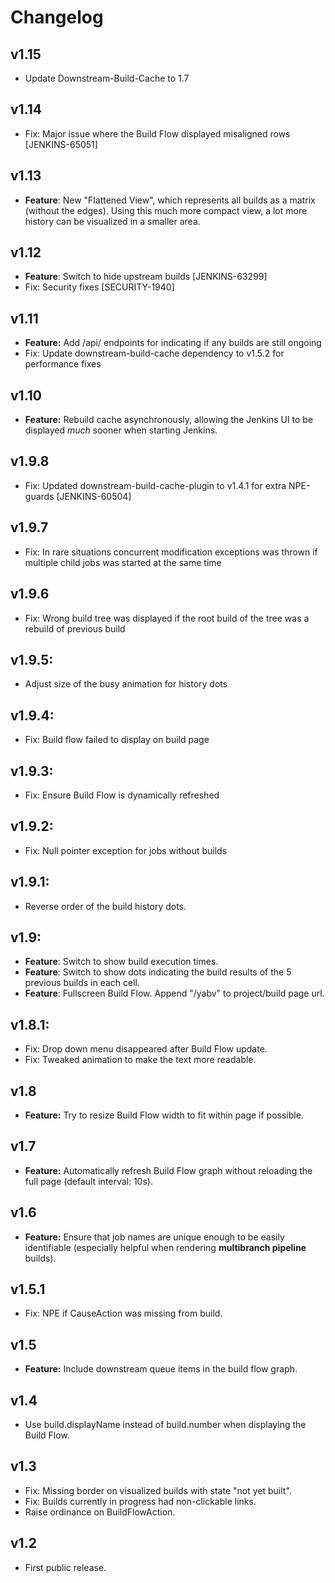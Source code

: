 # Changelog

## v1.15
* Update Downstream-Build-Cache to 1.7

## v1.14
* Fix: Major issue where the Build Flow displayed misaligned rows [JENKINS-65051]

## v1.13
* **Feature**: New "Flattened View", which represents all builds as a matrix (without the edges). Using this much more compact view, a lot more history can be visualized in a smaller area.

## v1.12
* **Feature**: Switch to hide upstream builds [JENKINS-63299]
* Fix: Security fixes [SECURITY-1940]

## v1.11
* **Feature:** Add /api/ endpoints for indicating if any builds are still ongoing
* Fix: Update downstream-build-cache dependency to v1.5.2 for performance fixes

## v1.10
* **Feature:** Rebuild cache asynchronously, allowing the Jenkins UI to be displayed *much* sooner when starting Jenkins.

## v1.9.8
* Fix: Updated downstream-build-cache-plugin to v1.4.1 for extra NPE-guards [JENKINS-60504]

## v1.9.7
* Fix: In rare situations concurrent modification exceptions was thrown if multiple child jobs was started at the same time

## v1.9.6
* Fix: Wrong build tree was displayed if the root build of the tree was a rebuild of previous build

## v1.9.5:
* Adjust size of the busy animation for history dots

## v1.9.4:
* Fix: Build flow failed to display on build page

## v1.9.3:
* Fix: Ensure Build Flow is dynamically refreshed

## v1.9.2:
* Fix: Null pointer exception for jobs without builds

## v1.9.1:
* Reverse order of the build history dots.

## v1.9:
* **Feature**: Switch to show build execution times.
* **Feature**: Switch to show dots indicating the build results of the 5 previous builds in each cell.
* **Feature**: Fullscreen Build Flow. Append "/yabv" to project/build page url.

## v1.8.1:
* Fix: Drop down menu disappeared after Build Flow update.
* Fix: Tweaked animation to make the text more readable.

## v1.8
* **Feature:** Try to resize Build Flow width to fit within page if possible.

## v1.7
* **Feature:** Automatically refresh Build Flow graph without reloading the full page (default interval: 10s).

## v1.6
* **Feature:** Ensure that job names are unique enough to be easily identifiable (especially helpful when rendering **multibranch pipeline** builds).

## v1.5.1
* Fix: NPE if CauseAction was missing from build.

## v1.5
* **Feature:** Include downstream queue items in the build flow graph.

## v1.4
* Use build.displayName instead of build.number when displaying the Build Flow.

## v1.3
* Fix: Missing border on visualized builds with state "not yet built".
* Fix: Builds currently in progress had non-clickable links.
* Raise ordinance on BuildFlowAction.

## v1.2
* First public release.
